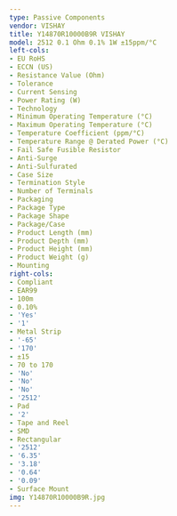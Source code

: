 ```yaml
---
type: Passive Components
vendor: VISHAY
title: Y14870R10000B9R VISHAY
model: 2512 0.1 Ohm 0.1% 1W ±15ppm/°C
left-cols:
- EU RoHS
- ECCN (US)
- Resistance Value (Ohm)
- Tolerance
- Current Sensing
- Power Rating (W)
- Technology
- Minimum Operating Temperature (°C)
- Maximum Operating Temperature (°C)
- Temperature Coefficient (ppm/°C)
- Temperature Range @ Derated Power (°C)
- Fail Safe Fusible Resistor
- Anti-Surge
- Anti-Sulfurated
- Case Size
- Termination Style
- Number of Terminals
- Packaging
- Package Type
- Package Shape
- Package/Case
- Product Length (mm)
- Product Depth (mm)
- Product Height (mm)
- Product Weight (g)
- Mounting
right-cols:
- Compliant
- EAR99
- 100m
- 0.10%
- 'Yes'
- '1'
- Metal Strip
- '-65'
- '170'
- ±15
- 70 to 170
- 'No'
- 'No'
- 'No'
- '2512'
- Pad
- '2'
- Tape and Reel
- SMD
- Rectangular
- '2512'
- '6.35'
- '3.18'
- '0.64'
- '0.09'
- Surface Mount
img: Y14870R10000B9R.jpg
---
```

